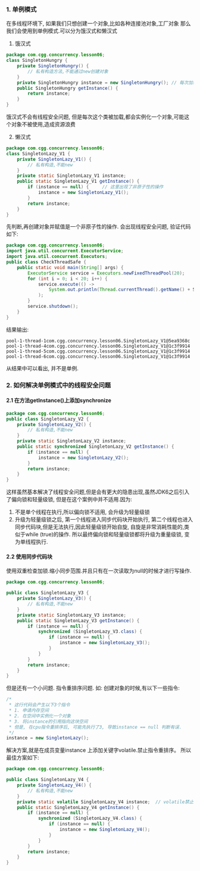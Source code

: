 ### 1. 单例模式
在多线程环境下, 如果我们只想创建一个对象,比如各种连接池对象,工厂对象 那么我们会使用到单例模式.可以分为饿汉式和懒汉式
1. 饿汉式
```java
package com.cgg.concurrency.lesson06;
class SingletonHungry {
    private SingletonHungry() {
        // 私有构造方法,不能通过new创建对象
    }
    private SingletonHungry instance = new SingletonHungry(); // 每次加载类,实例化对象
    public SingletonHungry getInstance() {
        return instance;
    }
}
```
饿汉式不会有线程安全问题, 但是每次这个类被加载,都会实例化一个对象,可能这个对象不被使用,造成资源浪费

2. 懒汉式
```java
package com.cgg.concurrency.lesson06;
class SingletonLazy_V1 {
    private SingletonLazy_V1() {
        // 私有构造,不能new
    }
    private static SingletonLazy_V1 instance;
    public static SingletonLazy_V1 getInstance() {
        if (instance == null) {     // 这里出现了非原子性的操作
            instance = new SingletonLazy_V1();
        }
        return instance;
    }
}
```
先判断,再创建对象并赋值是一个非原子性的操作. 会出现线程安全问题, 验证代码如下:

```java
package com.cgg.concurrency.lesson06;
import java.util.concurrent.ExecutorService;
import java.util.concurrent.Executors;
public class CheckThreadSafe {
    public static void main(String[] args) {
        ExecutorService service = Executors.newFixedThreadPool(20);
        for (int i = 0; i < 20; i++) {
            service.execute(() ->
                System.out.println(Thread.currentThread().getName() + SingletonLazy_V1.getInstance())
            );
        }
        service.shutdown();
    }
}
```

结果输出:
```
pool-1-thread-1com.cgg.concurrency.lesson06.SingletonLazy_V1@5ea9368c
pool-1-thread-4com.cgg.concurrency.lesson06.SingletonLazy_V1@1c3f9914
pool-1-thread-5com.cgg.concurrency.lesson06.SingletonLazy_V1@1c3f9914
pool-1-thread-6com.cgg.concurrency.lesson06.SingletonLazy_V1@1c3f9914
```
从结果中可以看出, 并不是单例.

### 2. 如何解决单例模式中的线程安全问题
#### 2.1 在方法getInstance()上添加synchronize
```java
package com.cgg.concurrency.lesson06;
public class SingletonLazy_V2 {
    private SingletonLazy_V2() {
        // 私有构造,不能new
    }
    private static SingletonLazy_V2 instance;
    public static synchronized SingletonLazy_V2 getInstance() {
        if (instance == null) {
            instance = new SingletonLazy_V2();
        }
        return instance;
    }
}
```
这样虽然基本解决了线程安全问题,但是会有更大的隐患出现,虽然JDK6之后引入了偏向锁和轻量级锁, 但是在这个案例中并不适用.因为:
1. 不是单个线程在执行,所以偏向锁不适用, 会升级为轻量级锁
2. 升级为轻量级锁之后, 第一个线程进入同步代码块开始执行, 第二个线程也进入同步代码块,但是无法执行,因此轻量级锁开始自旋, 自旋是非常消耗性能的,类似于while (true)的操作. 所以最终偏向锁和轻量级锁都将升级为重量级锁, 变为单线程执行.


#### 2.2 使用同步代码块
使用双重检查加锁.缩小同步范围.并且只有在一次读取为null的时候才进行写操作.
```java
package com.cgg.concurrency.lesson06;

public class SingletonLazy_V3 {
    private SingletonLazy_V3() {
        // 私有构造,不能new
    }
    private static SingletonLazy_V3 instance;
    public static SingletonLazy_V3 getInstance() {
        if (instance == null) {
            synchronized (SingletonLazy_V3.class) {
                if (instance == null) {
                    instance = new SingletonLazy_V3();
                }
            }
        }
        return instance;
    }
}
```

但是还有一个小问题. 指令重排序问题. 如: 创建对象的时候,有以下一些指令:

```java
/*
 * 这行代码会产生以下3个指令
 * 1. 申请内存空间 
 * 2. 在空间中实例化一个对象
 * 3. 将instance的引用指向这块空间
 * 但是, 在cpu指令重排序后, 可能先执行了3, 导致instance == null 判断有误.
 */
instance = new SingletonLazy();
```

解决方案,就是在成员变量instance 上添加关键字volatile.禁止指令重排序。 所以最佳方案如下:

```java
package com.cgg.concurrency.lesson06;

public class SingletonLazy_V4 {
    private SingletonLazy_V4() {
        // 私有构造,不能new
    }
    private static volatile SingletonLazy_V4 instance;  // volatile禁止指令重排序
    public static SingletonLazy_V4 getInstance() {
        if (instance == null) {
            synchronized (SingletonLazy_V4.class) {
                if (instance == null) {
                    instance = new SingletonLazy_V4();
                }
            }
        }
        return instance;
    }
}
```
